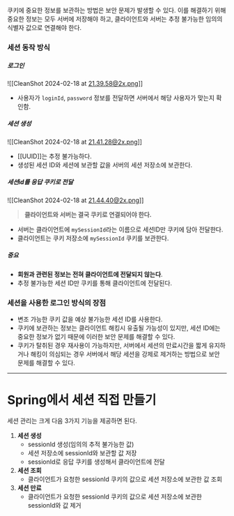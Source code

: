 쿠키에 중요한 정보를 보관하는 방법은 보안 문제가 발생할 수 있다. 이를 해결하기 위해 중요한 정보는 모두 서버에 저장해야 하고, 클라이언트와 서버는 추정 불가능한 임의의 식별자 값으로 연결해야 한다.
### 세션 동작 방식
##### 로그인
![[CleanShot 2024-02-18 at 21.39.58@2x.png]]
- 사용자가 `loginId`, `password` 정보를 전달하면 서버에서 해당 사용자가 맞는지 확인함.
##### 세션 생성
![[CleanShot 2024-02-18 at 21.41.28@2x.png]]
- [[UUID]]는 추정 불가능하다.
- 생성된 세션 ID와 세션에 보관할 값을 서버의 세션 저장소에 보관한다.
##### 세션id를 응답 쿠키로 전달
![[CleanShot 2024-02-18 at 21.44.40@2x.png]]
>**클라이언트와 서버는 결국 쿠키로 연결되어야 한다.**
- 서버는 클라이언트에 `mySessionId`라는 이름으로 세션ID만 쿠키에 담아 전달한다.
- 클라이언트는 쿠키 저장소에 `mySessionId` 쿠키를 보관한다.
##### 중요
- **회원과 관련된 정보는 전혀 클라이언트에 전달되지 않는다**.
- 추정 불가능한 세션 ID만 쿠키를 통해 클라이언트에 전달된다.
### 세션을 사용한 로그인 방식의 장점
- 변조 가능한 쿠키 값을 예상 불가능한 세션 ID를 사용한다.
- 쿠키에 보관하는 정보는 클라이언트 해킹시 유출될 가능성이 있지만, 세션 ID에는 중요한 정보가 없기 때문에 이러한 보안 문제를 해결할 수 있다.
- 쿠키가 탈취된 경우 재사용이 가능하지만, 서버에서 세션의 만료시간을 짧게 유지하거나 해킹이 의심되는 경우 서버에서 해당 세션을 강제로 제거하는 방법으로 보안 문제를 해결할 수 있다.
---
# Spring에서 세션 직접 만들기
세션 관리는 크게 다음 3가지 기능을 제공하면 된다.
1. **세션 생성**
	- sessionId 생성(임의의 추적 불가능한 값)
	- 세션 저장소에 sessionId와 보관할 값 저장
	- sessionId로 응답 쿠키를 생성해서 클라이언트에 전달
2. **세션 조회**
	- 클라이언트가 요청한 sessionId 쿠키의 값으로 세션 저장소에 보관한 값 조회
3. **세션 만료**
	- 클라이언트가 요청한 sessionId 쿠키의 값으로 세션 저장소에 보관한 sessionId와 값 제거

